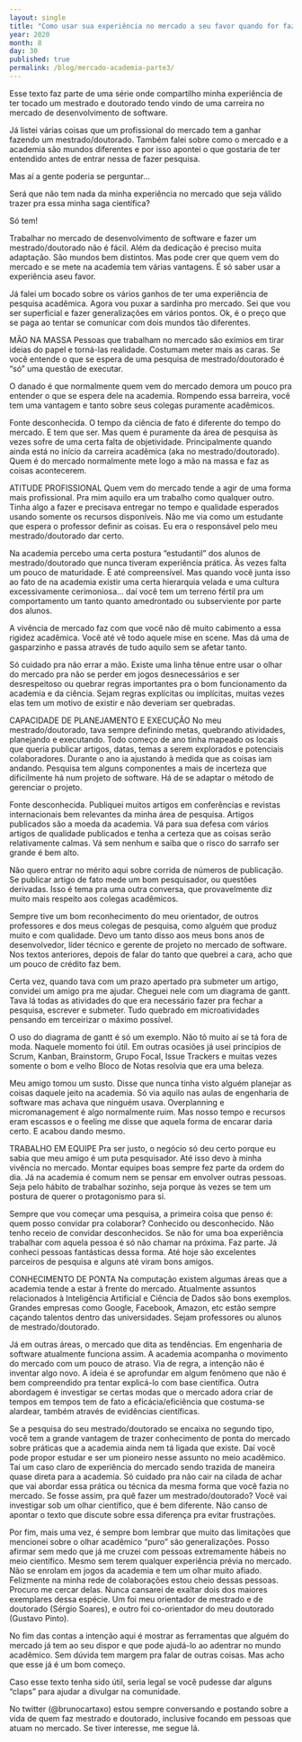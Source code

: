 ```yaml
---
layout: single
title: "Como usar sua experiência no mercado a seu favor quando for fazer um mestrado/doutorado em computação"
year: 2020
month: 8
day: 30
published: true
permalink: /blog/mercado-academia-parte3/
---
```


Esse texto faz parte de uma série onde compartilho minha experiência de ter tocado um mestrado e doutorado tendo vindo de uma carreira no mercado de desenvolvimento de software.

Já listei várias coisas que um profissional do mercado tem a ganhar fazendo um mestrado/doutorado. Também falei sobre como o mercado e a academia são mundos diferentes e por isso apontei o que gostaria de ter entendido antes de entrar nessa de fazer pesquisa.

Mas aí a gente poderia se perguntar…

Será que não tem nada da minha experiência no mercado que seja válido trazer pra essa minha saga científica?

Só tem!

Trabalhar no mercado de desenvolvimento de software e fazer um mestrado/doutorado não é fácil. Além da dedicação é preciso muita adaptação. São mundos bem distintos. Mas pode crer que quem vem do mercado e se mete na academia tem várias vantagens. É só saber usar a experiência aseu favor.

Já falei um bocado sobre os vários ganhos de ter uma experiência de pesquisa acadêmica. Agora vou puxar a sardinha pro mercado. Sei que vou ser superficial e fazer generalizações em vários pontos. Ok, é o preço que se paga ao tentar se comunicar com dois mundos tão diferentes.

MÃO NA MASSA
Pessoas que trabalham no mercado são exímios em tirar ideias do papel e torná-las realidade. Costumam meter mais as caras. Se você entende o que se espera de uma pesquisa de mestrado/doutorado é “só” uma questão de executar.

O danado é que normalmente quem vem do mercado demora um pouco pra entender o que se espera dele na academia. Rompendo essa barreira, você tem uma vantagem e tanto sobre seus colegas puramente acadêmicos.


Fonte desconhecida.
O tempo da ciência de fato é diferente do tempo do mercado. E tem que ser. Mas quem é puramente da área de pesquisa às vezes sofre de uma certa falta de objetividade. Principalmente quando ainda está no início da carreira acadêmica (aka no mestrado/doutorado). Quem é do mercado normalmente mete logo a mão na massa e faz as coisas acontecerem.

ATITUDE PROFISSIONAL
Quem vem do mercado tende a agir de uma forma mais profissional. Pra mim aquilo era um trabalho como qualquer outro. Tinha algo a fazer e precisava entregar no tempo e qualidade esperados usando somente os recursos disponíveis. Não me via como um estudante que espera o professor definir as coisas. Eu era o responsável pelo meu mestrado/doutorado dar certo.

Na academia percebo uma certa postura “estudantil” dos alunos de mestrado/doutorado que nunca tiveram experiência prática. Às vezes falta um pouco de maturidade. É até compreensível. Mas quando você junta isso ao fato de na academia existir uma certa hierarquia velada e uma cultura excessivamente cerimoniosa… daí você tem um terreno fértil pra um comportamento um tanto quanto amedrontado ou subserviente por parte dos alunos.

A vivência de mercado faz com que você não dê muito cabimento a essa rigidez acadêmica. Você até vê todo aquele mise en scene. Mas dá uma de gasparzinho e passa através de tudo aquilo sem se afetar tanto.

Só cuidado pra não errar a mão. Existe uma linha tênue entre usar o olhar do mercado pra não se perder em jogos desnecessários e ser desrespeitoso ou quebrar regras importantes pra o bom funcionamento da academia e da ciência. Sejam regras explícitas ou implícitas, muitas vezes elas tem um motivo de existir e não deveriam ser quebradas.

CAPACIDADE DE PLANEJAMENTO E EXECUÇÃO
No meu mestrado/doutorado, tava sempre definindo metas, quebrando atividades, planejando e executando. Todo começo de ano tinha mapeado os locais que queria publicar artigos, datas, temas a serem explorados e potenciais colaboradores. Durante o ano ia ajustando à medida que as coisas iam andando. Pesquisa tem alguns componentes a mais de incerteza que dificilmente há num projeto de software. Há de se adaptar o método de gerenciar o projeto.


Fonte desconhecida.
Publiquei muitos artigos em conferências e revistas internacionais bem relevantes da minha área de pesquisa. Artigos publicados são a moeda da academia. Vá para sua defesa com vários artigos de qualidade publicados e tenha a certeza que as coisas serão relativamente calmas. Vá sem nenhum e saiba que o risco do sarrafo ser grande é bem alto.

Não quero entrar no mérito aqui sobre corrida de números de publicação. Se publicar artigo de fato mede um bom pesquisador, ou questões derivadas. Isso é tema pra uma outra conversa, que provavelmente diz muito mais respeito aos colegas acadêmicos.

Sempre tive um bom reconhecimento do meu orientador, de outros professores e dos meus colegas de pesquisa, como alguém que produz muito e com qualidade. Devo um tanto disso aos meus bons anos de desenvolvedor, líder técnico e gerente de projeto no mercado de software. Nos textos anteriores, depois de falar do tanto que quebrei a cara, acho que um pouco de crédito faz bem.

Certa vez, quando tava com um prazo apertado pra submeter um artigo, convidei um amigo pra me ajudar. Cheguei nele com um diagrama de gantt. Tava lá todas as atividades do que era necessário fazer pra fechar a pesquisa, escrever e submeter. Tudo quebrado em microatividades pensando em terceirizar o máximo possível.

O uso do diagrama de gantt é só um exemplo. Não tô muito aí se tá fora de moda. Naquele momento foi útil. Em outras ocasiões já usei princípios de Scrum, Kanban, Brainstorm, Grupo Focal, Issue Trackers e muitas vezes somente o bom e velho Bloco de Notas resolvia que era uma beleza.

Meu amigo tomou um susto. Disse que nunca tinha visto alguém planejar as coisas daquele jeito na academia. Só via aquilo nas aulas de engenharia de software mas achava que ninguém usava. Overplanning e micromanagement é algo normalmente ruim. Mas nosso tempo e recursos eram escassos e o feeling me disse que aquela forma de encarar daria certo. E acabou dando mesmo.

TRABALHO EM EQUIPE
Pra ser justo, o negócio só deu certo porque eu sabia que meu amigo é um puta pesquisador. Até isso devo à minha vivência no mercado. Montar equipes boas sempre fez parte da ordem do dia. Já na academia é comum nem se pensar em envolver outras pessoas. Seja pelo hábito de trabalhar sozinho, seja porque às vezes se tem um postura de querer o protagonismo para si.


Sempre que vou começar uma pesquisa, a primeira coisa que penso é: quem posso convidar pra colaborar? Conhecido ou desconhecido. Não tenho receio de convidar desconhecidos. Se não for uma boa experiência trabalhar com aquela pessoa é só não chamar na próxima. Faz parte. Já conheci pessoas fantásticas dessa forma. Até hoje são excelentes parceiros de pesquisa e alguns até viram bons amigos.

CONHECIMENTO DE PONTA
Na computação existem algumas áreas que a academia tende a estar à frente do mercado. Atualmente assuntos relacionados à Inteligência Artificial e Ciência de Dados são bons exemplos. Grandes empresas como Google, Facebook, Amazon, etc estão sempre caçando talentos dentro das universidades. Sejam professores ou alunos de mestrado/doutorado.

Já em outras áreas, o mercado que dita as tendências. Em engenharia de software atualmente funciona assim. A academia acompanha o movimento do mercado com um pouco de atraso. Via de regra, a intenção não é inventar algo novo. A ideia é se aprofundar em algum fenômeno que não é bem compreendido pra tentar explicá-lo com base científica. Outra abordagem é investigar se certas modas que o mercado adora criar de tempos em tempos tem de fato a eficácia/eficiência que costuma-se alardear, também através de evidências científicas.

Se a pesquisa do seu mestrado/doutorado se encaixa no segundo tipo, você tem a grande vantagem de trazer conhecimento de ponta do mercado sobre práticas que a academia ainda nem tá ligada que existe. Daí você pode propor estudar e ser um pioneiro nesse assunto no meio acadêmico. Taí um caso claro de experiência do mercado sendo trazida de maneira quase direta para a academia. Só cuidado pra não cair na cilada de achar que vai abordar essa prática ou técnica da mesma forma que você fazia no mercado. Se fosse assim, pra quê fazer um mestrado/doutorado? Você vai investigar sob um olhar científico, que é bem diferente. Não canso de apontar o texto que discute sobre essa diferença pra evitar frustrações.

Por fim, mais uma vez, é sempre bom lembrar que muito das limitações que mencionei sobre o olhar acadêmico “puro” são generalizações. Posso afirmar sem medo que já me cruzei com pessoas extremamente hábeis no meio científico. Mesmo sem terem qualquer experiência prévia no mercado. Não se enrolam em jogos da academia e tem um olhar muito afiado. Felizmente na minha rede de colaborações estou cheio dessas pessoas. Procuro me cercar delas. Nunca cansarei de exaltar dois dos maiores exemplares dessa espécie. Um foi meu orientador de mestrado e de doutorado (Sérgio Soares), e outro foi co-orientador do meu doutorado (Gustavo Pinto).

No fim das contas a intenção aqui é mostrar as ferramentas que alguém do mercado já tem ao seu dispor e que pode ajudá-lo ao adentrar no mundo acadêmico. Sem dúvida tem margem pra falar de outras coisas. Mas acho que esse já é um bom começo.

Caso esse texto tenha sido útil, seria legal se você pudesse dar alguns “claps” para ajudar a divulgar na comunidade.

No twitter (@brunocartaxo) estou sempre conversando e postando sobre a vida de quem faz mestrado e doutorado, inclusive focando em pessoas que atuam no mercado. Se tiver interesse, me segue lá.

